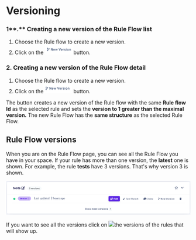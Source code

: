 # Versioning

### 1**.** Creating a new version of the Rule Flow list

1. Choose the Rule flow to create a new version.
2. Click on the ![](../.gitbook/assets/fork.png)button.

### 2. Creating a new version of the Rule Flow detail

1. Choose the Rule flow to create a new version.
2. Click on the![](../.gitbook/assets/fork.png) button.

The button creates a new version of the Rule flow with the same **Rule flow Id** as the selected rule and sets the **version to 1 greater than the maximal version.** The new Rule Flow has the **same structure** as the selected Rule Flow.

## Rule Flow versions

When you are on the  Rule Flow page, you can see all the Rule Flow you have in your space. If your rule has more than one version, the **latest** one is shown. For example, the rule **tests** have 3 versions. That's why version 3 is shown. 

![](../.gitbook/assets/versionsrf.png)

If you want to see all the versions click on ![](../.gitbook/assets/more-rules.png)the versions of the rules that will show up.

